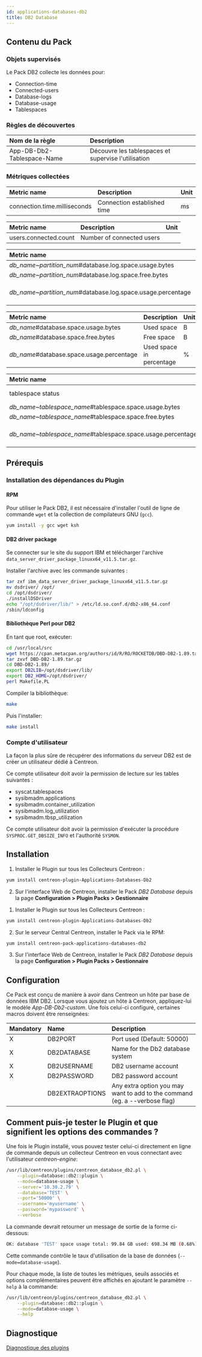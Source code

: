 ```yaml
---
id: applications-databases-db2
title: DB2 Database
---
```


## Contenu du Pack

### Objets supervisés

Le Pack DB2 collecte les données pour:
* Connection-time
* Connected-users
* Database-logs
* Database-usage
* Tablespaces

### Règles de découvertes

<!--DOCUSAURUS_CODE_TABS-->

<!--Services-->

| Nom de la règle            | Description                                         |
| :------------------------- | :-------------------------------------------------- |
| App-DB-Db2-Tablespace-Name | Découvre les tablespaces et supervise l'utilisation |

<!--END_DOCUSAURUS_CODE_TABS-->

### Métriques collectées

<!--DOCUSAURUS_CODE_TABS-->

<!--Connection-time-->

| Metric name           | Description                        | Unit  |
| :--------------------------- | :-------------------------- | :---- |
| connection.time.milliseconds | Connection established time | ms    |

<!--Connected-users-->

| Metric name           | Description               | Unit  |
| :-------------------- | :------------------------ | :---- |
| users.connected.count | Number of connected users |       |

<!--Database-logs-->

| Metric name                                                    | Description              | Unit  |
| :------------------------------------------------------------- | :----------------------- | :---- |
| *db\_name~partition\_num*\#database.log.space.usage.bytes      | Used space               | B     |
| *db\_name~partition\_num*\#database.log.space.free.bytes       | Free space               | B     |
| *db\_name~partition\_num*\#database.log.space.usage.percentage | Used space in percentage | %     |

<!--Database-usage-->

| Metric name                                 | Description              | Unit  |
| :------------------------------------------ | :----------------------- | :---- |
| *db\_name*\#database.space.usage.bytes      | Used space               | B     |
| *db\_name*\#database.space.free.bytes       | Free space               | B     |
| *db\_name*\#database.space.usage.percentage | Used space in percentage | %     |

<!--Tablespaces-->

| Metric name                                                    | Description              | Unit  |
| :------------------------------------------------------------- | :----------------------- | :---- |
| tablespace status                                              | Tablespace state         |       |
| *db\_name~tablespace\_name*\#tablespace.space.usage.bytes      | Used space               | B     |
| *db\_name~tablespace\_name*\#tablespace.space.free.bytes       | Free space               | B     |
| *db\_name~tablespace\_name*\#tablespace.space.usage.percentage | Used space in percentage | %     |

<!--END_DOCUSAURUS_CODE_TABS-->

## Prérequis

### Installation des dépendances du Plugin

#### RPM

Pour utiliser le Pack DB2, il est nécessaire d'installer l'outil de ligne de commande `wget` et la collection de compilateurs GNU (`gcc`).

```bash
yum install -y gcc wget ksh
```

#### DB2 driver package

Se connecter sur le site du support IBM et télécharger l'archive `data_server_driver_package_linuxx64_v11.5.tar.gz`.

Installer l'archive avec les commande suivantes :

```bash
tar zxf ibm_data_server_driver_package_linuxx64_v11.5.tar.gz
mv dsdriver/ /opt/
cd /opt/dsdriver/
./installDSDriver
echo "/opt/dsdriver/lib/" > /etc/ld.so.conf.d/db2-x86_64.conf
/sbin/ldconfig
```

#### Bibliothèque Perl pour DB2

En tant que root, exécuter:

```bash
cd /usr/local/src 
wget https://cpan.metacpan.org/authors/id/R/RO/ROCKETDB/DBD-DB2-1.89.tar.gz
tar zxvf DBD-DB2-1.89.tar.gz
cd DBD-DB2-1.89/
export DB2LIB=/opt/dsdriver/lib/
export DB2_HOME=/opt/dsdriver/
perl Makefile.PL
```

Compiler la bibliothèque:

```bash
make
```

Puis l'installer:

```bash
make install
```

### Compte d'utilisateur

La façon la plus sûre de récupérer des informations du serveur DB2 est de créer un utilisateur dédié à Centreon.

Ce compte utilisateur doit avoir la permission de lecture sur les tables suivantes :
- syscat.tablespaces
- sysibmadm.applications
- sysibmadm.container_utilization
- sysibmadm.log_utilization
- sysibmadm.tbsp_utilization

Ce compte utilisateur doit avoir la permission d'exécuter la procédure `SYSPROC.GET_DBSIZE_INFO` et l'authorité `SYSMON`.

## Installation

<!--DOCUSAURUS_CODE_TABS-->

<!--Online IMP Licence & IT-100 Editions-->

1. Installer le Plugin sur tous les Collecteurs Centreon :

```bash
yum install centreon-plugin-Applications-Databases-Db2
```

2. Sur l'interface Web de Centreon, installer le Pack *DB2 Database* depuis la page **Configuration > Plugin Packs > Gestionnaire**

<!--Offline IMP License-->

1. Installer le Plugin sur tous les Collecteurs Centreon :

```bash
yum install centreon-plugin-Applications-Databases-Db2
```

2. Sur le serveur Central Centreon, installer le Pack via le RPM:

```bash
yum install centreon-pack-applications-databases-db2
```

3. Sur l'interface Web de Centreon, installer le Pack *DB2 Database* depuis la page **Configuration > Plugin Packs > Gestionnaire**

<!--END_DOCUSAURUS_CODE_TABS-->

## Configuration

Ce Pack est conçu de manière à avoir dans Centreon un hôte par base de données IBM DB2.
Lorsque vous ajoutez un hôte à Centreon, appliquez-lui le modèle *App-DB-Db2-custom*. 
Une fois celui-ci configuré, certaines macros doivent être renseignées:

| Mandatory | Name            | Description                                                                |
| :-------- | :-------------- | :------------------------------------------------------------------------- |
| X         | DB2PORT         | Port used (Default: 50000)                                                 |
| X         | DB2DATABASE     | Name for the Db2 database system                                           |
| X         | DB2USERNAME     | DB2 username account                                                       |
| X         | DB2PASSWORD     | DB2 password account                                                       |
|           | DB2EXTRAOPTIONS | Any extra option you may want to add to the command (eg. a --verbose flag) |

## Comment puis-je tester le Plugin et que signifient les options des commandes ?

Une fois le Plugin installé, vous pouvez tester celui-ci directement en ligne de commande
depuis un collecteur Centreon en vous connectant avec l'utilisateur *centreon-engine*:

```bash
/usr/lib/centreon/plugins/centreon_database_db2.pl \
    --plugin=database::db2::plugin \
    --mode=database-usage \
    --server='10.30.2.79' \
    --database='TEST' \
    --port='50000' \
    --username='myusername' \
    --password='mypassword' \
    --verbose
```

La commande devrait retourner un message de sortie de la forme ci-dessous:

```bash
OK: database 'TEST' space usage total: 99.84 GB used: 698.34 MB (0.68%) free: 99.16 GB (99.32%) | 'TEST#database.space.usage.bytes'=732266496B;;;0;107204739072 'TEST#database.space.free.bytes'=106472472576B;;;0;107204739072 'TEST#database.space.usage.percentage'=0.68%;;;0;100
```

Cette commande contrôle le taux d'utilisation de la base de données (```--mode=database-usage```).

Pour chaque mode, la liste de toutes les métriques, seuils associés et options complémentaires peuvent être affichés
en ajoutant le paramètre ```--help``` à la commande:

```bash
/usr/lib/centreon/plugins/centreon_database_db2.pl \
    --plugin=database::db2::plugin \
    --mode=database-usage \
    --help
```

## Diagnostique

[Diagnostique des plugins](../tutorials/troubleshooting-plugins.html)

